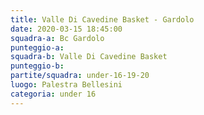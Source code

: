 ```yaml
---
title: Valle Di Cavedine Basket - Gardolo
date: 2020-03-15 18:45:00
squadra-a: Bc Gardolo
punteggio-a: 
squadra-b: Valle Di Cavedine Basket
punteggio-b: 
partite/squadra: under-16-19-20
luogo: Palestra Bellesini
categoria: under 16
---
```

